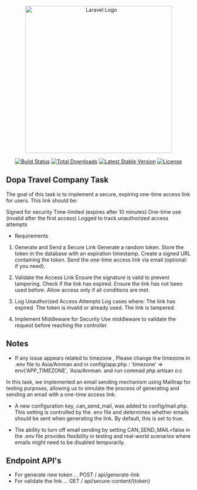 <p align="center"><a href="https://laravel.com" target="_blank"><img src="https://raw.githubusercontent.com/laravel/art/master/logo-lockup/5%20SVG/2%20CMYK/1%20Full%20Color/laravel-logolockup-cmyk-red.svg" width="400" alt="Laravel Logo"></a></p>

<p align="center">
<a href="https://github.com/laravel/framework/actions"><img src="https://github.com/laravel/framework/workflows/tests/badge.svg" alt="Build Status"></a>
<a href="https://packagist.org/packages/laravel/framework"><img src="https://img.shields.io/packagist/dt/laravel/framework" alt="Total Downloads"></a>
<a href="https://packagist.org/packages/laravel/framework"><img src="https://img.shields.io/packagist/v/laravel/framework" alt="Latest Stable Version"></a>
<a href="https://packagist.org/packages/laravel/framework"><img src="https://img.shields.io/packagist/l/laravel/framework" alt="License"></a>
</p>

## Dopa Travel Company Task

The goal of this task is to implement a secure, expiring one-time access link for users. This link should be:

Signed for security
Time-limited (expires after 10 minutes)
One-time use (invalid after the first access)
Logged to track unauthorized access attempts

- Requirements
1. Generate and Send a Secure Link
   Generate a random token.
   Store the token in the database with an expiration timestamp.
   Create a signed URL containing the token.
   Send the one-time access link via email (optional: if you need).


2. Validate the Access Link
       Ensure the signature is valid to prevent tampering.
       Check if the link has expired.
       Ensure the link has not been used before.
       Allow access only if all conditions are met.


3. Log Unauthorized Access Attempts
   Log cases where:
   The link has expired.
   The token is invalid or already used.
   The link is tampered.


4. Implement Middleware for Security
   Use middleware to validate the request before reaching the controller.

## Notes
- If any issue appears related to timezone , Please change the timezone in .env file to Asia/Amman
and in  config/app.php :
'timezone' => env('APP_TIMEZONE', 'Asia/Amman.
and run commad php artisan o:c 

In this task, we implemented an email sending mechanism using Mailtrap for testing purposes, allowing us to simulate the process of generating and sending an email with a one-time access link.

- A new configuration key, can_send_mail, was added to config/mail.php. This setting is controlled by the .env file and determines whether emails should be sent when generating the link. By default, this is set to true.


- The ability to turn off email sending by setting CAN_SEND_MAIL=false in the .env file provides flexibility in testing and real-world scenarios where emails might need to be disabled temporarily.

## Endpoint API's

- For generate new token ... POST / api/generate-link
- For validate the link ... GET / api/secure-content/{token}
